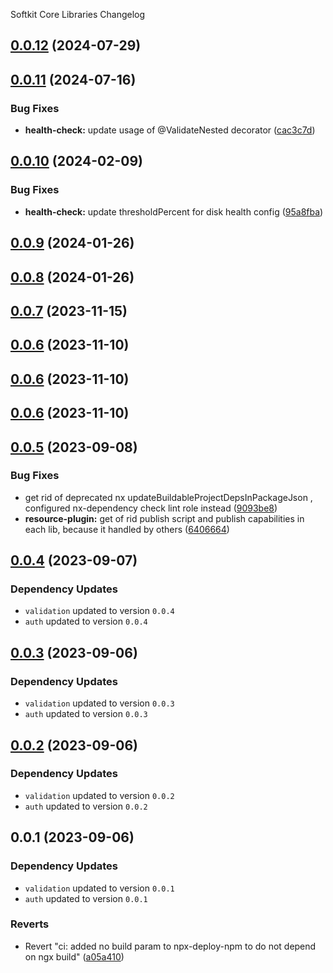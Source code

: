 Softkit Core Libraries Changelog
## [0.0.12](https://github.com/softkitit/softkit-core/compare/health-check-0.0.11...health-check-0.0.12) (2024-07-29)

## [0.0.11](https://github.com/softkitit/softkit-core/compare/health-check-0.0.10...health-check-0.0.11) (2024-07-16)


### Bug Fixes

* **health-check:** update usage of @ValidateNested decorator ([cac3c7d](https://github.com/softkitit/softkit-core/commit/cac3c7d44e5c1c36fd4a37753d214b32d8377085))

## [0.0.10](https://github.com/softkitit/softkit-core/compare/health-check-0.0.9...health-check-0.0.10) (2024-02-09)


### Bug Fixes

* **health-check:** update thresholdPercent for disk health config ([95a8fba](https://github.com/softkitit/softkit-core/commit/95a8fba8841d1a92375851625b0e1f711b598466))

## [0.0.9](https://github.com/softkitit/softkit-core/compare/health-check-0.0.8...health-check-0.0.9) (2024-01-26)

## [0.0.8](https://github.com/softkitit/softkit-core/compare/health-check-0.0.7...health-check-0.0.8) (2024-01-26)

## [0.0.7](https://github.com/softkitit/softkit-core/compare/health-check-0.0.6...health-check-0.0.7) (2023-11-15)

## [0.0.6](https://github.com/softkitit/softkit-core/compare/health-check-0.0.5...health-check-0.0.6) (2023-11-10)

## [0.0.6](https://github.com/softkitit/softkit-core/compare/health-check-0.0.5...health-check-0.0.6) (2023-11-10)

## [0.0.6](https://github.com/softkitit/softkit-core/compare/health-check-0.0.5...health-check-0.0.6) (2023-11-10)

## [0.0.5](https://github.com/saas-buildkit/saas-buildkit-core/compare/health-check-0.0.4...health-check-0.0.5) (2023-09-08)


### Bug Fixes

* get rid of deprecated nx updateBuildableProjectDepsInPackageJson , configured nx-dependency check lint role instead ([9093be8](https://github.com/saas-buildkit/saas-buildkit-core/commit/9093be892fd5f71629a6c22388e12432dacefdec))
* **resource-plugin:** get of rid publish script and publish capabilities in each lib, because it handled by others ([6406664](https://github.com/saas-buildkit/saas-buildkit-core/commit/64066640d13cfc6bf4e16055349265015d7bcd12))

## [0.0.4](https://github.com/saas-buildkit/saas-buildkit-core/compare/health-check-0.0.3...health-check-0.0.4) (2023-09-07)

### Dependency Updates

* `validation` updated to version `0.0.4`
* `auth` updated to version `0.0.4`
## [0.0.3](https://github.com/saas-buildkit/saas-buildkit-core/compare/health-check-0.0.2...health-check-0.0.3) (2023-09-06)

### Dependency Updates

* `validation` updated to version `0.0.3`
* `auth` updated to version `0.0.3`
## [0.0.2](https://github.com/saas-buildkit/saas-buildkit-core/compare/health-check-0.0.1...health-check-0.0.2) (2023-09-06)

### Dependency Updates

* `validation` updated to version `0.0.2`
* `auth` updated to version `0.0.2`
## 0.0.1 (2023-09-06)

### Dependency Updates

* `validation` updated to version `0.0.1`
* `auth` updated to version `0.0.1`

### Reverts

* Revert "ci: added no build param to npx-deploy-npm to do not depend on ngx build" ([a05a410](https://github.com/saas-buildkit/saas-buildkit-core/commit/a05a41073965039dd9656840a80144dcd6b4e180))
